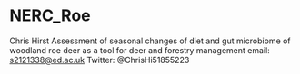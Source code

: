 # NERC_Roe
Chris Hirst
Assessment of seasonal changes of diet and gut microbiome of woodland roe deer as a tool for deer and forestry management
email: s2121338@ed.ac.uk 
Twitter: @ChrisHi51855223
